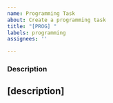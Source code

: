 ```yaml
---
name: Programming Task
about: Create a programming task
title: "[PROG] "
labels: programming
assignees: ''

---
```


### Description
[description]
-
